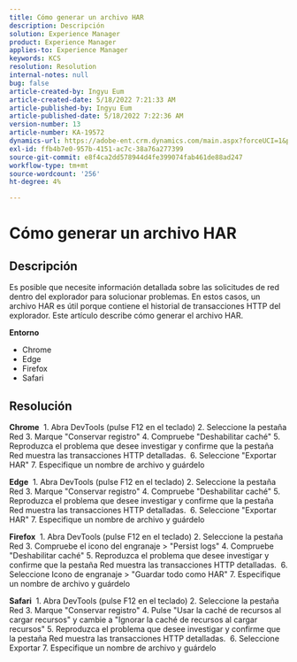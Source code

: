 ```yaml
---
title: Cómo generar un archivo HAR
description: Descripción
solution: Experience Manager
product: Experience Manager
applies-to: Experience Manager
keywords: KCS
resolution: Resolution
internal-notes: null
bug: false
article-created-by: Ingyu Eum
article-created-date: 5/18/2022 7:21:33 AM
article-published-by: Ingyu Eum
article-published-date: 5/18/2022 7:22:36 AM
version-number: 13
article-number: KA-19572
dynamics-url: https://adobe-ent.crm.dynamics.com/main.aspx?forceUCI=1&pagetype=entityrecord&etn=knowledgearticle&id=58c9ff20-7bd6-ec11-a7b5-000d3a3ade0f
exl-id: ffb4b7e0-957b-4151-ac7c-38a76a277399
source-git-commit: e8f4ca2dd578944d4fe399074fab461de88ad247
workflow-type: tm+mt
source-wordcount: '256'
ht-degree: 4%

---
```


# Cómo generar un archivo HAR

## Descripción


Es posible que necesite información detallada sobre las solicitudes de red dentro del explorador para solucionar problemas. En estos casos, un archivo HAR es útil porque contiene el historial de transacciones HTTP del explorador. Este artículo describe cómo generar el archivo HAR.

<b>Entorno</b>
- Chrome
- Edge
- Firefox
- Safari


## Resolución


<b>Chrome</b>
 1. Abra DevTools (pulse F12 en el teclado) 2. Seleccione la pestaña Red 3. Marque &quot;Conservar registro&quot; 4. Compruebe &quot;Deshabilitar caché&quot; 5. Reproduzca el problema que desee investigar y confirme que la pestaña Red muestra las transacciones HTTP detalladas.
 6. Seleccione &quot;Exportar HAR&quot; 7. Especifique un nombre de archivo y guárdelo

<b>Edge</b>
 1. Abra DevTools (pulse F12 en el teclado) 2. Seleccione la pestaña Red 3. Marque &quot;Conservar registro&quot; 4. Compruebe &quot;Deshabilitar caché&quot; 5. Reproduzca el problema que desee investigar y confirme que la pestaña Red muestra las transacciones HTTP detalladas.
 6. Seleccione &quot;Exportar HAR&quot; 7. Especifique un nombre de archivo y guárdelo

<b>Firefox</b>
 1. Abra DevTools (pulse F12 en el teclado) 2. Seleccione la pestaña Red 3. Compruebe el icono del engranaje > &quot;Persist logs&quot; 4. Compruebe &quot;Deshabilitar caché&quot; 5. Reproduzca el problema que desee investigar y confirme que la pestaña Red muestra las transacciones HTTP detalladas.
 6. Seleccione Icono de engranaje > &quot;Guardar todo como HAR&quot; 7. Especifique un nombre de archivo y guárdelo

<b>Safari</b>
 1. Abra DevTools (pulse F12 en el teclado) 2. Seleccione la pestaña Red 3. Marque &quot;Conservar registro&quot; 4. Pulse &quot;Usar la caché de recursos al cargar recursos&quot; y cambie a &quot;Ignorar la caché de recursos al cargar recursos&quot; 5. Reproduzca el problema que desee investigar y confirme que la pestaña Red muestra las transacciones HTTP detalladas.
 6. Seleccione Exportar 7. Especifique un nombre de archivo y guárdelo
